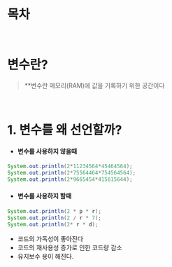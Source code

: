 # 목차



<br/>

# 변수란?

>**변수란 메모리(RAM)에 값을 기록하기 위한 공간이다

<br/>

# 1. 변수를 왜 선언할까?


- #### 변수를 사용하지 않을때

```java
System.out.println(2*11234564*45464564);
System.out.println(2*75564464*754564564);
System.out.println(2*9665454*415615644);
```


- #### 변수를 사용하지 할때

```java
System.out.println(2 * p * r);
System.out.println(2 / r * 7);
System.out.println(2* r * d);
```

- 코드의 가독성이 좋아진다
- 코드의 재사용성 증가로 인한 코드량 감소 
- 유지보수 용이 해진다.

<br/>

